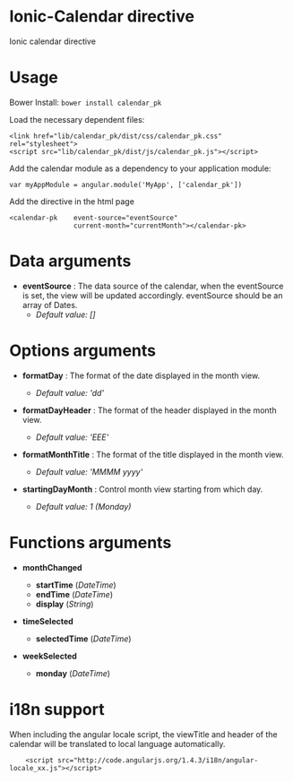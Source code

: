 # Ionic-Calendar directive

Ionic calendar directive

# Usage

Bower Install: `bower install calendar_pk`

Load the necessary dependent files:

    <link href="lib/calendar_pk/dist/css/calendar_pk.css" rel="stylesheet">
    <script src="lib/calendar_pk/dist/js/calendar_pk.js"></script>

Add the calendar module as a dependency to your application module:

    var myAppModule = angular.module('MyApp', ['calendar_pk'])

Add the directive in the html page

    <calendar-pk    event-source="eventSource"
                    current-month="currentMonth"></calendar-pk>

# Data arguments
* **eventSource** : The data source of the calendar, when the eventSource is set, the view will be updated accordingly. eventSource should be an array of Dates.
    * *Default value: []*

# Options arguments
* **formatDay** : The format of the date displayed in the month view.
    * *Default value: 'dd'*

* **formatDayHeader** : The format of the header displayed in the month view.
    * *Default value: 'EEE'*

* **formatMonthTitle** : The format of the title displayed in the month view.
    * *Default value: 'MMMM yyyy'*

* **startingDayMonth** : Control month view starting from which day.
    * *Default value: 1 (Monday)*

# Functions arguments
* **monthChanged**
    * **startTime** (*DateTime*)
    * **endTime** (*DateTime*)
    * **display** (*String*)

* **timeSelected**
    * **selectedTime** (*DateTime*)

* **weekSelected**
    * **monday** (*DateTime*)


<!-- # Events

* changeDate
When receiving this event, the calendar will move the current view to previous or next range.
Parameter: direction
1 - Forward
-1 - Backward

        $scope.$broadcast('changeDate', 1);

* eventSourceChanged
This event is only needed when you manually modify the element in the eventSource array.
Parameter: value
The whole event source object

        $scope.$broadcast('eventSourceChanged',$scope.eventSource); -->

# i18n support
When including the angular locale script, the viewTitle and header of the calendar will be translated to local language automatically.

        <script src="http://code.angularjs.org/1.4.3/i18n/angular-locale_xx.js"></script>
